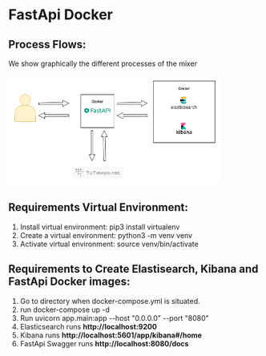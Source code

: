 # FastApi Docker

## Process Flows:

We show graphically the different processes of the mixer

![](images/app_flow.png)

## Requirements Virtual Environment:

1. Install virtual environment:
    pip3 install virtualenv
2. Create a virtual environment:
    python3 -m venv venv
3. Activate virtual environment:
    source venv/bin/activate

## Requirements to Create Elastisearch, Kibana and FastApi Docker images:

1. Go to directory when docker-compose.yml is situated.
2. run docker-compose up -d
3. Run uvicorn app.main:app --host "0.0.0.0" --port "8080"
4. Elasticsearch runs **http://localhost:9200**
5. Kibana runs **http://localhost:5601/app/kibana#/home**
6. FastApi Swagger runs **http://localhost:8080/docs**